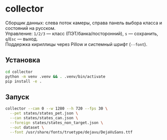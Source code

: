 # collector

Сборщик данных: слева поток камеры, справа панель выбора класса и состояний на русском.  
Управление: `1/2/3` — класс (ПЭТ/банка/посторонний), `s` — сохранить, `q`/`Esc` — выход.  
Поддержка кириллицы через Pillow и системный шрифт (`--font`).

## Установка
```bash
cd collector
python -m venv .venv && . .venv/bin/activate
pip install -e .
```

## Запуск
```bash
collector --cam 0 --w 1280 --h 720 --fps 30 \
  --pet states/states_pet.json \
  --can states/states_can.json \
  --foreign states/states_non_target.json \
  --out dataset \
  --font /usr/share/fonts/truetype/dejavu/DejaVuSans.ttf
```